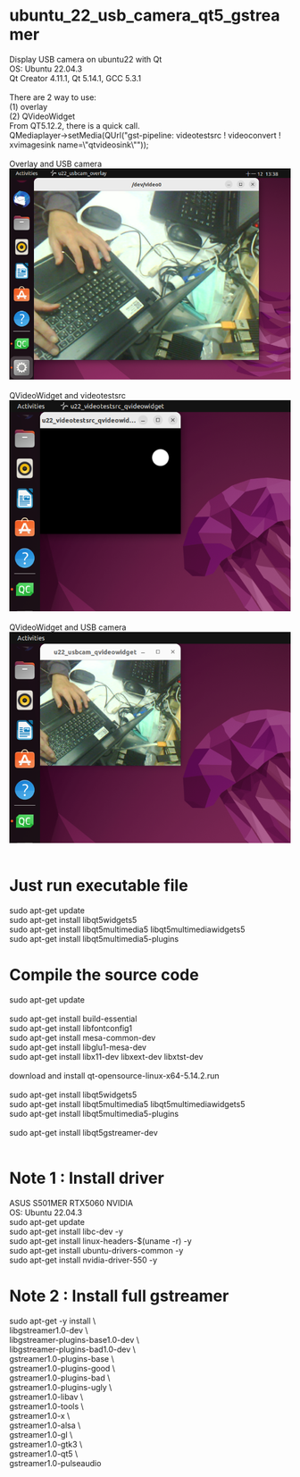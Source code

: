 # ubuntu_22_usb_camera_qt5_gstreamer
Display USB camera on ubuntu22 with Qt <br>
OS: Ubuntu 22.04.3 <br>
Qt Creator 4.11.1, Qt 5.14.1, GCC 5.3.1 <br>
<br>
There are 2 way to use: <br>
(1) overlay <br>
(2) QVideoWidget <br> 
From QT5.12.2, there is a quick call. <br>
QMediaplayer->setMedia(QUrl("gst-pipeline: videotestsrc !  videoconvert ! xvimagesink name=\\\"qtvideosink\\\"")); <br>
<br>
Overlay and USB camera <br>
![pic](pic/1.png)<br>
<br>
QVideoWidget and videotestsrc <br>
![pic](pic/2.png)<br>
<br>
QVideoWidget and USB camera <br>
![pic](pic/3.png)<br>
<br>
# Just run executable file
sudo apt-get update <br>
sudo apt-get install libqt5widgets5 <br>
sudo apt-get install libqt5multimedia5 libqt5multimediawidgets5 <br>
sudo apt-get install libqt5multimedia5-plugins <br>


# Compile the source code
sudo apt-get update <br>
<br>
sudo apt-get install build-essential <br>
sudo apt-get install libfontconfig1 <br>
sudo apt-get install mesa-common-dev <br>
sudo apt-get install libglu1-mesa-dev <br>
sudo apt-get install libx11-dev libxext-dev libxtst-dev <br>
<br>
download and install qt-opensource-linux-x64-5.14.2.run <br>
<br>
sudo apt-get install libqt5widgets5 <br>
sudo apt-get install libqt5multimedia5 libqt5multimediawidgets5 <br>
sudo apt-get install libqt5multimedia5-plugins <br>
<br>
sudo apt-get install libqt5gstreamer-dev <br>
<br>

# Note 1 : Install driver
ASUS S501MER  RTX5060 NVIDIA <br>
OS: Ubuntu 22.04.3 <br>
sudo apt-get update <br>
sudo apt-get install libc-dev -y <br>
sudo apt-get install linux-headers-$(uname -r) -y <br>
sudo apt-get install ubuntu-drivers-common -y <br>
sudo apt-get install nvidia-driver-550 -y <br>

# Note 2 : Install full gstreamer 
sudo apt-get -y install \ <br>
libgstreamer1.0-dev \ <br>
libgstreamer-plugins-base1.0-dev \ <br>
libgstreamer-plugins-bad1.0-dev \ <br>
gstreamer1.0-plugins-base \ <br>
gstreamer1.0-plugins-good \ <br>
gstreamer1.0-plugins-bad \ <br>
gstreamer1.0-plugins-ugly \ <br>
gstreamer1.0-libav \ <br>
gstreamer1.0-tools \ <br>
gstreamer1.0-x \ <br>
gstreamer1.0-alsa \ <br>
gstreamer1.0-gl \ <br>
gstreamer1.0-gtk3 \ <br>
gstreamer1.0-qt5 \ <br>
gstreamer1.0-pulseaudio  <br>
